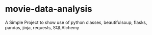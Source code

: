 # movie-data-analysis
A Simple Project to show use of python classes, beautifulsoup, flasks, pandas, jinja, requests, SQLAlchemy 
